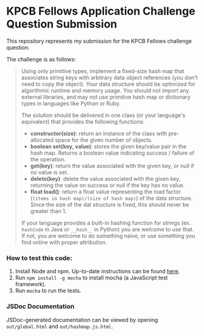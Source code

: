 # KPCB Fellows Application Challenge Question Submission

This repository represents my submission for the KPCB Fellows challenge question.

The challenge is as follows:

> Using only primitive types, implement a fixed-size hash map that associates string keys with arbitrary data object references (you don't need to copy the object). Your data structure should be optimized for algorithmic runtime and memory usage. You should not import any external libraries, and may not use primitive hash map or dictionary types in languages like Python or Ruby.
>
> The solution should be delivered in one class (or your language's equivalent) that provides the following functions:
> * __constructor(size)__: return an instance of the class with pre-allocated space for the given number of objects.
> * __boolean set(key, value)__: stores the given key/value pair in the hash map. Returns a boolean value indicating success / failure of the operation.
> * __get(key)__: return the value associated with the given key, or null if no value is set.
> * __delete(key)__: delete the value associated with the given key, returning the value on success or null if the key has no value.
> * __float load()__: return a float value representing the load factor (`(items in hash map)/(size of hash map)`) of the data structure. Since the size of the dat structure is fixed, this should never be greater than 1.
>
> If your language provides a built-in hashing function for strings (ex. `hashCode` in Java or `__hash__` in Python) you are welcome to use that. If not, you are welcome to do something naive, or use something you find online with proper attribution.

### How to test this code:
1. Install Node and npm. Up-to-date instructions can be found [here](https://nodejs.org/en/).
2. Run `npm install -g mocha` to install mocha (a JavaScript test framework).
3. Run `mocha` to run the tests.

### JSDoc Documentation
JSDoc-generated documentation can be viewed by opening `out/global.html` and `out/hashmap.js.html`.
